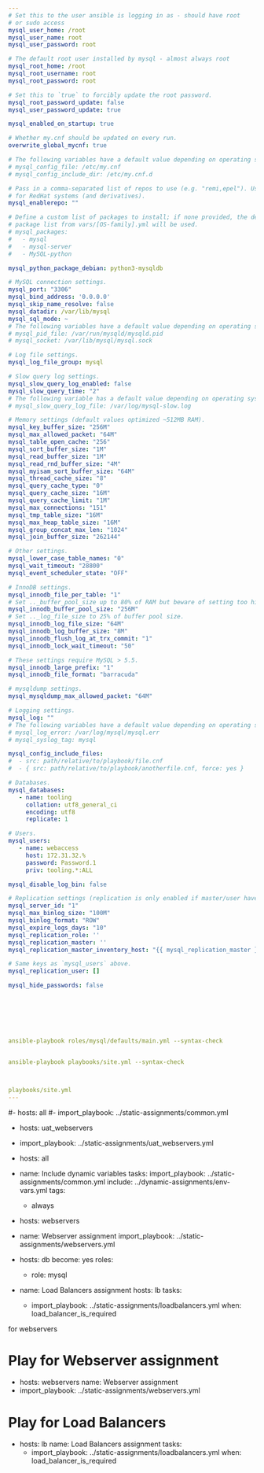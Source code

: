 ```yaml
---
# Set this to the user ansible is logging in as - should have root
# or sudo access
mysql_user_home: /root
mysql_user_name: root
mysql_user_password: root

# The default root user installed by mysql - almost always root
mysql_root_home: /root
mysql_root_username: root
mysql_root_password: root

# Set this to `true` to forcibly update the root password.
mysql_root_password_update: false
mysql_user_password_update: true

mysql_enabled_on_startup: true

# Whether my.cnf should be updated on every run.
overwrite_global_mycnf: true

# The following variables have a default value depending on operating system.
# mysql_config_file: /etc/my.cnf
# mysql_config_include_dir: /etc/my.cnf.d

# Pass in a comma-separated list of repos to use (e.g. "remi,epel"). Used only
# for RedHat systems (and derivatives).
mysql_enablerepo: ""

# Define a custom list of packages to install; if none provided, the default
# package list from vars/[OS-family].yml will be used.
# mysql_packages:
#   - mysql
#   - mysql-server
#   - MySQL-python

mysql_python_package_debian: python3-mysqldb

# MySQL connection settings.
mysql_port: "3306"
mysql_bind_address: '0.0.0.0'
mysql_skip_name_resolve: false
mysql_datadir: /var/lib/mysql
mysql_sql_mode: ~
# The following variables have a default value depending on operating system.
# mysql_pid_file: /var/run/mysqld/mysqld.pid
# mysql_socket: /var/lib/mysql/mysql.sock

# Log file settings.
mysql_log_file_group: mysql

# Slow query log settings.
mysql_slow_query_log_enabled: false
mysql_slow_query_time: "2"
# The following variable has a default value depending on operating system.
# mysql_slow_query_log_file: /var/log/mysql-slow.log

# Memory settings (default values optimized ~512MB RAM).
mysql_key_buffer_size: "256M"
mysql_max_allowed_packet: "64M"
mysql_table_open_cache: "256"
mysql_sort_buffer_size: "1M"
mysql_read_buffer_size: "1M"
mysql_read_rnd_buffer_size: "4M"
mysql_myisam_sort_buffer_size: "64M"
mysql_thread_cache_size: "8"
mysql_query_cache_type: "0"
mysql_query_cache_size: "16M"
mysql_query_cache_limit: "1M"
mysql_max_connections: "151"
mysql_tmp_table_size: "16M"
mysql_max_heap_table_size: "16M"
mysql_group_concat_max_len: "1024"
mysql_join_buffer_size: "262144"

# Other settings.
mysql_lower_case_table_names: "0"
mysql_wait_timeout: "28800"
mysql_event_scheduler_state: "OFF"

# InnoDB settings.
mysql_innodb_file_per_table: "1"
# Set .._buffer_pool_size up to 80% of RAM but beware of setting too high.
mysql_innodb_buffer_pool_size: "256M"
# Set .._log_file_size to 25% of buffer pool size.
mysql_innodb_log_file_size: "64M"
mysql_innodb_log_buffer_size: "8M"
mysql_innodb_flush_log_at_trx_commit: "1"
mysql_innodb_lock_wait_timeout: "50"

# These settings require MySQL > 5.5.
mysql_innodb_large_prefix: "1"
mysql_innodb_file_format: "barracuda"

# mysqldump settings.
mysql_mysqldump_max_allowed_packet: "64M"

# Logging settings.
mysql_log: ""
# The following variables have a default value depending on operating system.
# mysql_log_error: /var/log/mysql/mysql.err
# mysql_syslog_tag: mysql

mysql_config_include_files:
#  - src: path/relative/to/playbook/file.cnf
#  - { src: path/relative/to/playbook/anotherfile.cnf, force: yes }

# Databases.
mysql_databases:
   - name: tooling
     collation: utf8_general_ci
     encoding: utf8
     replicate: 1

# Users.
mysql_users:
   - name: webaccess
     host: 172.31.32.%
     password: Password.1
     priv: tooling.*:ALL

mysql_disable_log_bin: false

# Replication settings (replication is only enabled if master/user have values).
mysql_server_id: "1"
mysql_max_binlog_size: "100M"
mysql_binlog_format: "ROW"
mysql_expire_logs_days: "10"
mysql_replication_role: ''
mysql_replication_master: ''
mysql_replication_master_inventory_host: "{{ mysql_replication_master }}"

# Same keys as `mysql_users` above.
mysql_replication_user: []

mysql_hide_passwords: false







ansible-playbook roles/mysql/defaults/main.yml --syntax-check


ansible-playbook playbooks/site.yml --syntax-check



playbooks/site.yml
---
```

#- hosts: all
  #- import_playbook: ../static-assignments/common.yml

- hosts: uat_webservers
- import_playbook: ../static-assignments/uat_webservers.yml


- hosts: all
- name: Include dynamic variables 
  tasks:
  import_playbook: ../static-assignments/common.yml 
  include: ../dynamic-assignments/env-vars.yml
  tags:
    - always

-  hosts: webservers
- name: Webserver assignment
  import_playbook: ../static-assignments/webservers.yml

- hosts: db
  become: yes
  roles:
    - role: mysql

- name: Load Balancers assignment
  hosts: lb
  tasks:
    - import_playbook: ../static-assignments/loadbalancers.yml
      when: load_balancer_is_required





for webservers

# Play for Webserver assignment
- hosts: webservers
  name: Webserver assignment
- import_playbook: ../static-assignments/webservers.yml





# Play for Load Balancers
- hosts: lb
  name: Load Balancers assignment
  tasks:
    - import_playbook: ../static-assignments/loadbalancers.yml
  when: load_balancer_is_required
